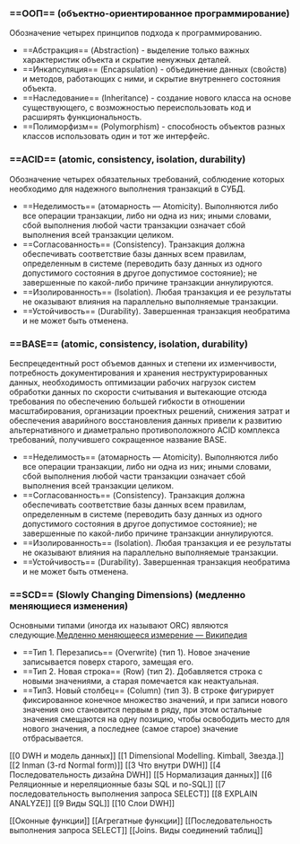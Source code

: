 ### ==ООП== (объектно-ориентированное программирование)
Обозначение четырех принципов подхода к программированию.
- ==Абстракция== (Abstraction) - выделение только важных характеристик объекта и скрытие ненужных деталей.
- ==Инкапсуляция== (Encapsulation) - объединение данных (свойств) и методов, работающих с ними, и скрытие внутреннего состояния объекта.
- ==Наследование== (Inheritance) - создание нового класса на основе существующего, с возможностью переиспользовать код и расширять функциональность.
 - ==Полиморфизм== (Polymorphism) - способность объектов разных классов использовать один и тот же интерфейс. 
### ==ACID== (atomic, consistency, isolation, durability)
Обозначение четырех обязательных требований, соблюдение которых необходимо для надежного выполнения транзакций в СУБД. 
- ==Неделимость== (атомарность — Аtomicity). Выполняются либо все операции транзакции, либо ни одна из них; иными словами, сбой выполнения любой части транзакции означает сбой выполнения всей транзакции целиком.
- ==Согласованность== (Consistency). Транзакция должна обеспечивать соответствие базы данных всем правилам, определенным в системе (переводить базу данных из одного допустимого состояния в другое допустимое состояние); не завершенные по какой-либо причине транзакции аннулируются.
- ==Изолированность== (Isolation). Любая транзакция и ее результаты не оказывают влияния на параллельно выполняемые транзакции.
- ==Устойчивость== (Durability). Завершенная транзакция необратима и не может быть отменена.
### ==BASE== (atomic, consistency, isolation, durability)
Беспрецедентный рост объемов данных и степени их изменчивости, потребность документирования и хранения неструктурированных данных, необходимость оптимизации рабочих нагрузок систем обработки данных по скорости считывания и вытекающие отсюда требования по обеспечению большей гибкости в отношении масштабирования, организации проектных решений, снижения затрат и обеспечения аварийного восстановления данных привели к развитию альтернативного и диаметрально противоположного ACID комплекса требований, получившего сокращенное название BASE.
- ==Неделимость== (атомарность — Аtomicity). Выполняются либо все операции транзакции, либо ни одна из них; иными словами, сбой выполнения любой части транзакции означает сбой выполнения всей транзакции целиком.
- ==Согласованность== (Consistency). Транзакция должна обеспечивать соответствие базы данных всем правилам, определенным в системе (переводить базу данных из одного допустимого состояния в другое допустимое состояние); не завершенные по какой-либо причине транзакции аннулируются.
- ==Изолированность== (Isolation). Любая транзакция и ее результаты не оказывают влияния на параллельно выполняемые транзакции.
- ==Устойчивость== (Durability). Завершенная транзакция необратима и не может быть отменена.
### ==SCD== (Slowly Changing Dimensions) (медленно меняющиеся изменения)
 Основными типами (иногда их называют ORC) являются следующие.[Медленно меняющееся измерение — Википедия](https://ru.wikipedia.org/wiki/%D0%9C%D0%B5%D0%B4%D0%BB%D0%B5%D0%BD%D0%BD%D0%BE_%D0%BC%D0%B5%D0%BD%D1%8F%D1%8E%D1%89%D0%B5%D0%B5%D1%81%D1%8F_%D0%B8%D0%B7%D0%BC%D0%B5%D1%80%D0%B5%D0%BD%D0%B8%D0%B5)
- ==Тип 1. Перезапись== (Overwrite) (тип 1). Новое значение записывается поверх старого, замещая его.
- ==Тип 2. Новая строка== (Row) (тип 2). Добавляется строка с новыми значениями, а старая помечается как неактуальная.
- ==Тип3. Новый столбец== (Column) (тип 3). В строке фигурирует фиксированное конечное множество значений, и при записи нового значения оно становится первым в ряду, при этом остальные значения смещаются на одну позицию, чтобы освободить место для нового значения, а последнее (самое старое) значение отбрасывается.

[[0 DWH и модель данных]]
[[1  Dimensional Modelling. Kimball, Звезда.]]
[[2  Inman (3-rd Normal form)]]
[[3 Что внутри DWH]]
[[4 Последовательность дизайна DWH]]
[[5 Нормализация данных]]
[[6 Реляционные и нереляционные базы SQL и no-SQL]]
[[7 последовательность выполнения запроса SELECT]]
[[8 EXPLAIN ANALYZE]]
[[9 Виды SQL]]
[[10 Слои DWH]]

[[Оконные функции]]
[[Агрегатные функции]]
[[Последовательность выполнения запроса SELECT]]
[[Joins. Виды соединений таблиц]]

